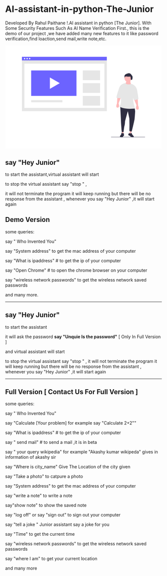 # AI-assistant-in-python-The-Junior
Developed By Rahul Paithane !.AI assistant in python [The Junior]. With Some Security Features Such As AI Name Verification First., this is the demo of our project ,we have added many new features to it like password verification,find loaction,send mail,write note,etc.

[![Demo Video of Junior Assistant](Junior.png)](https://www.youtube.com/watch?v=jJ6_zIAxnn8&t=57s)


## say "Hey Junior"

to start the assistant,virtual assistant will start

to stop the virtual assistant say "stop " ,

it will not terminate the program it will keep running but there will be no response from the assistant , whenever you say "Hey Junior" ,it will start again 


## Demo Version
some queries:

say " Who Invented You"

say "System address" to get the mac address of your computer

say "What is ipaddress" # to get the ip of your computer

say "Open Chrome" # to open the chrome browser on your computer

say "wireless network passwords" to get the wireless network saved passwords

and many more.


************************************************
## say "Hey Junior"

to start the assistant 

it will ask the password **say "Unquie Is the password"** [ Only In Full Version ]

and virtual assistant will start

to stop the virtual assistant say "stop " , it will not terminate the program it will keep running but there will be no response from the assistant , whenever you say "Hey Junior" ,it will start again 

******************************************************

## Full Version  [ Contact Us For Full Version ]

some queries:

say " Who Invented You"

say "Calculate [Your problem] for example say "Calculate 2+2""

say "What is ipaddress" # to get the ip of your computer

say " send mail" # to send a mail ,it is in beta

say " your query wikipedia" for example "Akashy kumar wikipeda" gives in information of akashy sir

say "Where is city_name" Give The Location of the city given

say "Take a photo" to catpure a photo

say "System address" to get the mac address of your computer

say "write a note" to write a note

say"show note" to show the saved note

say "log off" or say "sign out" to sign out your computer

say "tell a joke " Junior assistant say a joke for you

say  "Time" to get the current time

say "wireless network passwords" to get the wireless network saved passwords

say "where I am" to get your current location 

and many more




